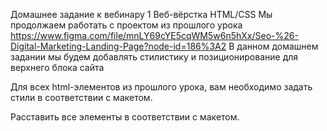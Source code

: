 Домашнее задание к вебинару 1 Веб-вёрстка HTML/CSS
Мы продолжаем работать с проектом из прошлого урока https://www.figma.com/file/mnLY69cYE5cqWM5w6n5hXx/Seo-%26-Digital-Marketing-Landing-Page?node-id=186%3A2 В данном домашнем задании мы будем добавлять стилистику и позиционирование для верхнего блока сайта

Для всех html-элементов из прошлого урока, вам необходимо задать стили в соответствии с макетом.

Расставить все элементы в соответствии с макетом.
